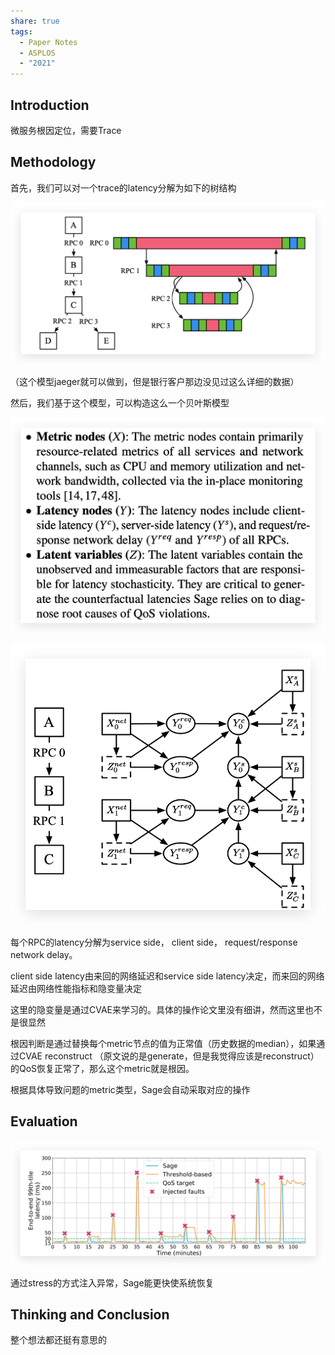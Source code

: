 ```yaml
---
share: true
tags:
  - Paper Notes
  - ASPLOS
  - "2021"
---
```



## Introduction

微服务根因定位，需要Trace

## Methodology

首先，我们可以对一个trace的latency分解为如下的树结构

![Sage Leveraging ML To Diagnose Unpredictable Perfo_image_1](../../attachments/Sage%20Leveraging%20ML%20To%20Diagnose%20Unpredictable%20Perfo_image_1.png)

（这个模型jaeger就可以做到，但是银行客户那边没见过这么详细的数据）

然后，我们基于这个模型，可以构造这么一个贝叶斯模型

![Sage Leveraging ML To Diagnose Unpredictable Perfo_image_2](../../attachments/Sage%20Leveraging%20ML%20To%20Diagnose%20Unpredictable%20Perfo_image_2.png)

![Sage Leveraging ML To Diagnose Unpredictable Perfo_image_3](../../attachments/Sage%20Leveraging%20ML%20To%20Diagnose%20Unpredictable%20Perfo_image_3.png)

每个RPC的latency分解为service side， client side， request/response network delay。

client side latency由来回的网络延迟和service side latency决定，而来回的网络延迟由网络性能指标和隐变量决定

这里的隐变量是通过CVAE来学习的。具体的操作论文里没有细讲，然而这里也不是很显然

根因判断是通过替换每个metric节点的值为正常值（历史数据的median），如果通过CVAE reconstruct （原文说的是generate，但是我觉得应该是reconstruct）的QoS恢复正常了，那么这个metric就是根因。

根据具体导致问题的metric类型，Sage会自动采取对应的操作

## Evaluation

![Sage Leveraging ML To Diagnose Unpredictable Perfo_image_4](../../attachments/Sage%20Leveraging%20ML%20To%20Diagnose%20Unpredictable%20Perfo_image_4.png)

通过stress的方式注入异常，Sage能更快使系统恢复

## Thinking and Conclusion

整个想法都还挺有意思的